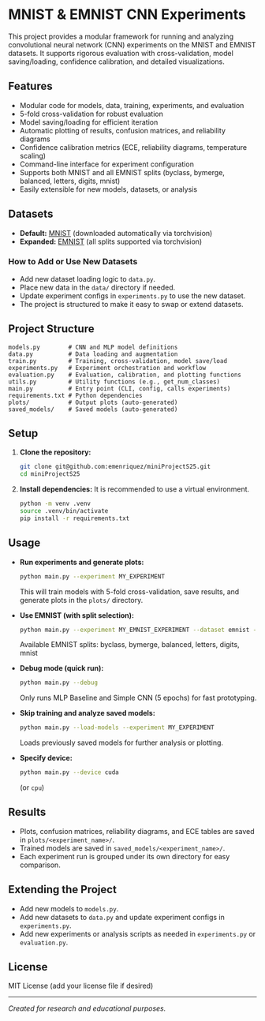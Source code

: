 # MNIST & EMNIST CNN Experiments

This project provides a modular framework for running and analyzing convolutional neural network (CNN) experiments on the MNIST and EMNIST datasets. It supports rigorous evaluation with cross-validation, model saving/loading, confidence calibration, and detailed visualizations.

## Features
- Modular code for models, data, training, experiments, and evaluation
- 5-fold cross-validation for robust evaluation
- Model saving/loading for efficient iteration
- Automatic plotting of results, confusion matrices, and reliability diagrams
- Confidence calibration metrics (ECE, reliability diagrams, temperature scaling)
- Command-line interface for experiment configuration
- Supports both MNIST and all EMNIST splits (byclass, bymerge, balanced, letters, digits, mnist)
- Easily extensible for new models, datasets, or analysis

## Datasets
- **Default:** [MNIST](http://yann.lecun.com/exdb/mnist/) (downloaded automatically via torchvision)
- **Expanded:** [EMNIST](https://www.nist.gov/itl/products-and-services/emnist-dataset) (all splits supported via torchvision)

### How to Add or Use New Datasets
- Add new dataset loading logic to `data.py`.
- Place new data in the `data/` directory if needed.
- Update experiment configs in `experiments.py` to use the new dataset.
- The project is structured to make it easy to swap or extend datasets.

## Project Structure
```
models.py        # CNN and MLP model definitions
data.py          # Data loading and augmentation
train.py         # Training, cross-validation, model save/load
experiments.py   # Experiment orchestration and workflow
evaluation.py    # Evaluation, calibration, and plotting functions
utils.py         # Utility functions (e.g., get_num_classes)
main.py          # Entry point (CLI, config, calls experiments)
requirements.txt # Python dependencies
plots/           # Output plots (auto-generated)
saved_models/    # Saved models (auto-generated)
```

## Setup
1. **Clone the repository:**
   ```bash
   git clone git@github.com:emenriquez/miniProjectS25.git
   cd miniProjectS25
   ```
2. **Install dependencies:**
   It is recommended to use a virtual environment.
   ```bash
   python -m venv .venv
   source .venv/bin/activate
   pip install -r requirements.txt
   ```

## Usage
- **Run experiments and generate plots:**
  ```bash
  python main.py --experiment MY_EXPERIMENT
  ```
  This will train models with 5-fold cross-validation, save results, and generate plots in the `plots/` directory.

- **Use EMNIST (with split selection):**
  ```bash
  python main.py --experiment MY_EMNIST_EXPERIMENT --dataset emnist --emnist-split byclass
  ```
  Available EMNIST splits: byclass, bymerge, balanced, letters, digits, mnist

- **Debug mode (quick run):**
  ```bash
  python main.py --debug
  ```
  Only runs MLP Baseline and Simple CNN (5 epochs) for fast prototyping.

- **Skip training and analyze saved models:**
  ```bash
  python main.py --load-models --experiment MY_EXPERIMENT
  ```
  Loads previously saved models for further analysis or plotting.

- **Specify device:**
  ```bash
  python main.py --device cuda
  ```
  (or `cpu`)

## Results
- Plots, confusion matrices, reliability diagrams, and ECE tables are saved in `plots/<experiment_name>/`.
- Trained models are saved in `saved_models/<experiment_name>/`.
- Each experiment run is grouped under its own directory for easy comparison.

## Extending the Project
- Add new models to `models.py`.
- Add new datasets to `data.py` and update experiment configs in `experiments.py`.
- Add new experiments or analysis scripts as needed in `experiments.py` or `evaluation.py`.

## License
MIT License (add your license file if desired)

---

*Created for research and educational purposes.*
